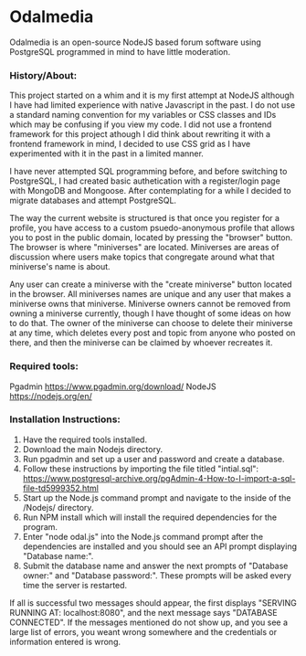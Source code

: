 # Odalmedia
Odalmedia is an open-source NodeJS based forum software using PostgreSQL programmed in mind to have little moderation. 

<h3>
History/About:
</h3>

This project started on a whim and it is my first attempt at NodeJS although I have had limited experience with native Javascript in the past.
I do not use a standard naming convention for my variables or CSS classes and IDs which may be confusing if you view my code. I did not use a frontend framework for this project athough I did think about rewriting it with a frontend framework in mind, I decided to use CSS grid as I have experimented with it in the past in a limited manner. 

I have never attempted SQL programming before, and before switching to PostgreSQL, 
I had created basic authetication with a register/login page with MongoDB and Mongoose. 
After contemplating for a while I decided to migrate databases and attempt PostgreSQL. 


The way the current website is structured is that once you register for a profile, you have access to a custom psuedo-anonymous profile 
that allows you to post in the public domain, located by pressing the "browser" button.
The browser is where "miniverses" are located. Miniverses are areas of discussion where users make topics that congregate around what that 
miniverse's name is about.

Any user can create a miniverse with the "create miniverse" button located in the browser. All miniverses names are unique and
any user that makes a miniverse owns that miniverse. Miniverse owners cannot be 
removed from owning a miniverse currently, though I have thought of some ideas on how to do that. 
The owner of the miniverse can choose to delete their miniverse at any time, which deletes every post and topic from 
anyone who posted on there, and then the miniverse can be claimed by whoever recreates it.

<h3>
Required tools:
</h3>

Pgadmin https://www.pgadmin.org/download/
NodeJS https://nodejs.org/en/

<h3>
Installation Instructions:
</h3>

1) Have the required tools installed.
2) Download the main Nodejs directory.  
3) Run pgadmin and set up a user and password and create a database.
4) Follow these instructions by importing the file titled "intial.sql": 
https://www.postgresql-archive.org/pgAdmin-4-How-to-I-import-a-sql-file-td5999352.html
5) Start up the Node.js command prompt and navigate to the inside of the /Nodejs/ directory.
6) Run NPM install which will install the required dependencies for the program.
7) Enter "node odal.js" into the Node.js command prompt after the dependencies are installed 
and you should see an API prompt displaying "Database name:".
8) Submit the database name and answer the next prompts of "Database owner:" and "Database password:".
These prompts will be asked every time the server is restarted.

If all is successful two messages should appear, the first displays "SERVING RUNNING AT: localhost:8080", 
and the next message says "DATABASE CONNECTED". If the messages mentioned do not show up, and you see a large list of errors, you weant wrong somewhere 
and the credentials or information entered is wrong.



